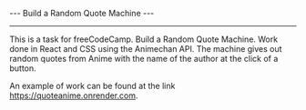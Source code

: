 --- Build a Random Quote Machine ---

------

This is a task for freeCodeCamp. Build a Random Quote Machine. Work done in React and CSS using the Animechan API. The machine gives out random quotes from Anime with the name of the author at the click of a button.

An example of work can be found at the link https://quoteanime.onrender.com.
